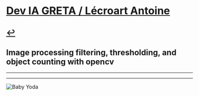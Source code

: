 # [Dev IA GRETA / Lécroart Antoine](https://github.com/Dev-IA-2024/antoine.lecroart)

[↩️](..)
---

## Image processing  filtering, thresholding, and object counting with opencv

---
---
![Baby Yoda](https://images3.alphacoders.com/110/1108129.jpg)
